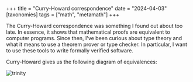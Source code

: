+++
title = "Curry-Howard correspondence"
date = "2024-04-03"
[taxonomies]
tags = ["math", "metamath"]
+++

The Curry-Howard correspondence was something I found out about too late.
In essence, it shows that mathematical proofs are equivalent to computer programs. 
Since then, I've been curious about type theory and what it means to use a theorem prover or type checker.
In particular, I want to use these tools to write formally verified software.

Curry-Howard gives us the following diagram of equivalences:

![trinity](/images/blurbs/curry_howard_correspondence/trinity.svg)
<!-- 
Copilot wrote the following, I wonder if this is correct?
- Propositions as Types
- Proofs as Programs
- Normalization as Computation -->

